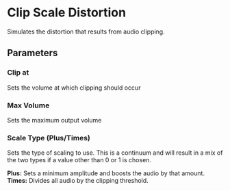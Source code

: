 Clip Scale Distortion
=====================

Simulates the distortion that results from audio clipping.

Parameters
----------

### Clip at

Sets the volume at which clipping should occur

### Max Volume

Sets the maximum output volume

### Scale Type (Plus/Times)

Sets the type of scaling to use. This is a continuum and will result in a mix of the two types if a value other than 0 or 1 is chosen.

**Plus:** Sets a minimum amplitude and boosts the audio by that amount.
**Times:** Divides all audio by the clipping threshold.
